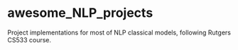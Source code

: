 # awesome_NLP_projects
Project implementations for most of NLP classical models, following Rutgers CS533 course.
